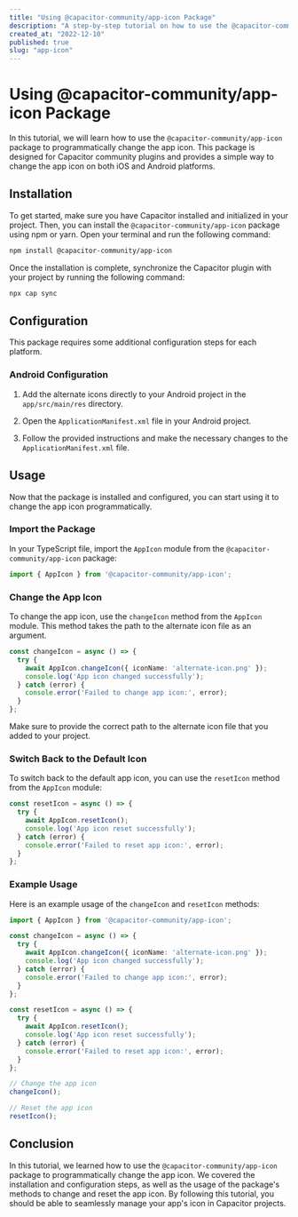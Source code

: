 ```yaml
---
title: "Using @capacitor-community/app-icon Package"
description: "A step-by-step tutorial on how to use the @capacitor-community/app-icon package to programmatically change the app icon."
created_at: "2022-12-10"
published: true
slug: "app-icon"
---
```


# Using @capacitor-community/app-icon Package

In this tutorial, we will learn how to use the `@capacitor-community/app-icon` package to programmatically change the app icon. This package is designed for Capacitor community plugins and provides a simple way to change the app icon on both iOS and Android platforms.

## Installation

To get started, make sure you have Capacitor installed and initialized in your project. Then, you can install the `@capacitor-community/app-icon` package using npm or yarn. Open your terminal and run the following command:

```bash
npm install @capacitor-community/app-icon
```

Once the installation is complete, synchronize the Capacitor plugin with your project by running the following command:

```bash
npx cap sync
```

## Configuration

This package requires some additional configuration steps for each platform.

### Android Configuration

1. Add the alternate icons directly to your Android project in the `app/src/main/res` directory.

2. Open the `ApplicationManifest.xml` file in your Android project.

3. Follow the provided instructions and make the necessary changes to the `ApplicationManifest.xml` file.

## Usage

Now that the package is installed and configured, you can start using it to change the app icon programmatically.

### Import the Package

In your TypeScript file, import the `AppIcon` module from the `@capacitor-community/app-icon` package:

```typescript
import { AppIcon } from '@capacitor-community/app-icon';
```

### Change the App Icon

To change the app icon, use the `changeIcon` method from the `AppIcon` module. This method takes the path to the alternate icon file as an argument.

```typescript
const changeIcon = async () => {
  try {
    await AppIcon.changeIcon({ iconName: 'alternate-icon.png' });
    console.log('App icon changed successfully');
  } catch (error) {
    console.error('Failed to change app icon:', error);
  }
};
```

Make sure to provide the correct path to the alternate icon file that you added to your project.

### Switch Back to the Default Icon

To switch back to the default app icon, you can use the `resetIcon` method from the `AppIcon` module:

```typescript
const resetIcon = async () => {
  try {
    await AppIcon.resetIcon();
    console.log('App icon reset successfully');
  } catch (error) {
    console.error('Failed to reset app icon:', error);
  }
};
```

### Example Usage

Here is an example usage of the `changeIcon` and `resetIcon` methods:

```typescript
import { AppIcon } from '@capacitor-community/app-icon';

const changeIcon = async () => {
  try {
    await AppIcon.changeIcon({ iconName: 'alternate-icon.png' });
    console.log('App icon changed successfully');
  } catch (error) {
    console.error('Failed to change app icon:', error);
  }
};

const resetIcon = async () => {
  try {
    await AppIcon.resetIcon();
    console.log('App icon reset successfully');
  } catch (error) {
    console.error('Failed to reset app icon:', error);
  }
};

// Change the app icon
changeIcon();

// Reset the app icon
resetIcon();
```

## Conclusion

In this tutorial, we learned how to use the `@capacitor-community/app-icon` package to programmatically change the app icon. We covered the installation and configuration steps, as well as the usage of the package's methods to change and reset the app icon. By following this tutorial, you should be able to seamlessly manage your app's icon in Capacitor projects.